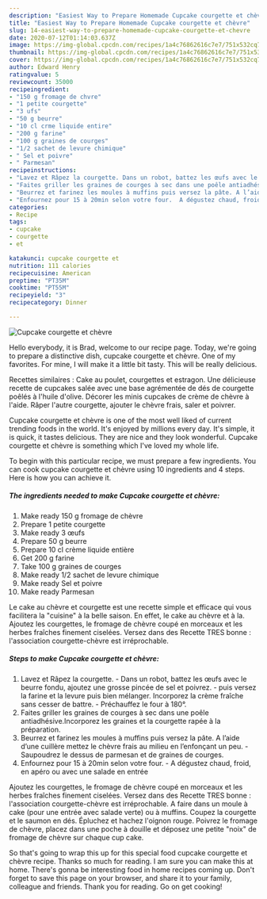 ```yaml
---
description: "Easiest Way to Prepare Homemade Cupcake courgette et chèvre"
title: "Easiest Way to Prepare Homemade Cupcake courgette et chèvre"
slug: 14-easiest-way-to-prepare-homemade-cupcake-courgette-et-chevre
date: 2020-07-12T01:14:03.637Z
image: https://img-global.cpcdn.com/recipes/1a4c76862616c7e7/751x532cq70/cupcake-courgette-et-chevre-photo-principale-de-la-recette.jpg
thumbnail: https://img-global.cpcdn.com/recipes/1a4c76862616c7e7/751x532cq70/cupcake-courgette-et-chevre-photo-principale-de-la-recette.jpg
cover: https://img-global.cpcdn.com/recipes/1a4c76862616c7e7/751x532cq70/cupcake-courgette-et-chevre-photo-principale-de-la-recette.jpg
author: Edward Henry
ratingvalue: 5
reviewcount: 35000
recipeingredient:
- "150 g fromage de chvre"
- "1 petite courgette"
- "3 ufs"
- "50 g beurre"
- "10 cl crme liquide entire"
- "200 g farine"
- "100 g graines de courges"
- "1/2 sachet de levure chimique"
- " Sel et poivre"
- " Parmesan"
recipeinstructions:
- "Lavez et Râpez la courgette. Dans un robot, battez les œufs avec le beurre fondu, ajoutez une grosse pincée de sel et poivrez.  puis versez la farine et la levure puis bien mélanger. Incorporez la crème fraîche sans cesser de battre. Préchauffez le four à 180°."
- "Faites griller les graines de courges à sec dans une poêle antiadhésive.Incorporez les graines et la courgette rapée à la préparation."
- "Beurrez et farinez les moules à muffins puis versez la pâte. A l’aide d’une cuillère mettez le chèvre frais au milieu en l’enfonçant un peu.  Saupoudrez le dessus de parmesan et de graines de courges."
- "Enfournez pour 15 à 20min selon votre four.  A dégustez chaud, froid, en apéro ou avec une salade en entrée"
categories:
- Recipe
tags:
- cupcake
- courgette
- et

katakunci: cupcake courgette et 
nutrition: 111 calories
recipecuisine: American
preptime: "PT35M"
cooktime: "PT55M"
recipeyield: "3"
recipecategory: Dinner

---
```



![Cupcake courgette et chèvre](https://img-global.cpcdn.com/recipes/1a4c76862616c7e7/751x532cq70/cupcake-courgette-et-chevre-photo-principale-de-la-recette.jpg)

Hello everybody, it is Brad, welcome to our recipe page. Today, we're going to prepare a distinctive dish, cupcake courgette et chèvre. One of my favorites. For mine, I will make it a little bit tasty. This will be really delicious.

Recettes similaires : Cake au poulet, courgettes et estragon. Une délicieuse recette de cupcakes salée avec une base agrémentée de dés de courgette poêlés à l&#39;huile d&#39;olive. Décorer les minis cupcakes de crème de chèvre à l&#39;aide. Râper l&#39;autre courgette, ajouter le chèvre frais, saler et poivrer.

Cupcake courgette et chèvre is one of the most well liked of current trending foods in the world. It's enjoyed by millions every day. It's simple, it is quick, it tastes delicious. They are nice and they look wonderful. Cupcake courgette et chèvre is something which I've loved my whole life.


To begin with this particular recipe, we must prepare a few ingredients. You can cook cupcake courgette et chèvre using 10 ingredients and 4 steps. Here is how you can achieve it.

<!--inarticleads1-->

##### The ingredients needed to make Cupcake courgette et chèvre:

1. Make ready 150 g fromage de chèvre
1. Prepare 1 petite courgette
1. Make ready 3 œufs
1. Prepare 50 g beurre
1. Prepare 10 cl crème liquide entière
1. Get 200 g farine
1. Take 100 g graines de courges
1. Make ready 1/2 sachet de levure chimique
1. Make ready  Sel et poivre
1. Make ready  Parmesan


Le cake au chèvre et courgette est une recette simple et efficace qui vous facilitera la &#34;cuisine&#34; à la belle saison. En effet, le cake au chèvre et à la. Ajoutez les courgettes, le fromage de chèvre coupé en morceaux et les herbes fraîches finement ciselées. Versez dans des Recette TRES bonne : l&#39;association courgette-chèvre est irréprochable. 

<!--inarticleads2-->

##### Steps to make Cupcake courgette et chèvre:

1. Lavez et Râpez la courgette. - Dans un robot, battez les œufs avec le beurre fondu, ajoutez une grosse pincée de sel et poivrez.  - puis versez la farine et la levure puis bien mélanger. Incorporez la crème fraîche sans cesser de battre. - Préchauffez le four à 180°.
1. Faites griller les graines de courges à sec dans une poêle antiadhésive.Incorporez les graines et la courgette rapée à la préparation.
1. Beurrez et farinez les moules à muffins puis versez la pâte. A l’aide d’une cuillère mettez le chèvre frais au milieu en l’enfonçant un peu.  - Saupoudrez le dessus de parmesan et de graines de courges.
1. Enfournez pour 15 à 20min selon votre four.  - A dégustez chaud, froid, en apéro ou avec une salade en entrée


Ajoutez les courgettes, le fromage de chèvre coupé en morceaux et les herbes fraîches finement ciselées. Versez dans des Recette TRES bonne : l&#39;association courgette-chèvre est irréprochable. A faire dans un moule à cake (pour une entrée avec salade verte) ou à muffins. Coupez la courgette et le saumon en dés. Épluchez et hachez l&#39;oignon rouge. Poivrez le fromage de chèvre, placez dans une poche à douille et déposez une petite &#34;noix&#34; de fromage de chèvre sur chaque cup cake. 

So that's going to wrap this up for this special food cupcake courgette et chèvre recipe. Thanks so much for reading. I am sure you can make this at home. There's gonna be interesting food in home recipes coming up. Don't forget to save this page on your browser, and share it to your family, colleague and friends. Thank you for reading. Go on get cooking!
